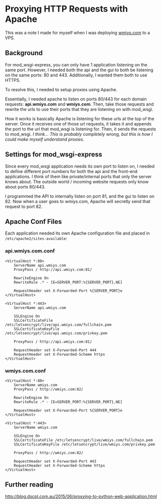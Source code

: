 # Proxying HTTP Requests with Apache 

This was a note I made for myself when I was deploying [wmiys.com](https://wmiys.com/login) to a VPS.

## Background

For mod_wsgi-express, you can only have 1 application listening on the same port. However, I needed both the api and the gui to both be listening on the same ports: 80 and 443. Additionally, I wanted them both to use HTTPS.

To resolve this, I needed to setup proxies using Apache.

Essentially, I needed apache to listen on ports 80/443 for each domain requests: **api.wmiys.com** and **wmiys.com**. Then, take those requests and rewrite the urls to use their ports that they are listening on with mod_wsgi.

How it works is basically Apache is listening for these urls at the top of the server. Once it receives one of those url requests, it takes it and appends the port to the url that mod_wsgi is listening for. Then, it sends the requests to mod_wsgi. *I think... This is probably completely wrong, but this is how I could make myself understand proxies.*

## Settings for mod_wsgi-express 

Since every mod_wsgi application needs its own port to listen on, I needed to define different port numbers for both the api and the front-end applications. I think of them like private/internal ports that only the server knows about. The outside world / incoming website requests only know about ports 80/443. 

I programmed the API to internally listen on port 81, and the gui to listen on 82. Now when a user goes to wmiys.com, Apache will secretly send that request to port 82.


## Apache Conf Files

Each application needed its own Apache configuration file and placed in `/etc/apache2/sites-available`:

### api.wmiys.com.conf

```apacheconf
<VirtualHost *:80>
    ServerName api.wmiys.com
    ProxyPass / http://api.wmiys.com:81/

    RewriteEngine On
    RewriteRule .* - [E=SERVER_PORT:%{SERVER_PORT},NE]

    RequestHeader set X-Forwarded-Port %{SERVER_PORT}e
</VirtualHost>

<VirtualHost *:443>
    ServerName api.wmiys.com

    SSLEngine On
    SSLCertificateFile /etc/letsencrypt/live/api.wmiys.com/fullchain.pem
    SSLCertificateKeyFile /etc/letsencrypt/live/api.wmiys.com/privkey.pem

    ProxyPass / http://api.wmiys.com:81/

    RequestHeader set X-Forwarded-Port 444
    RequestHeader set X-Forwarded-Scheme https
</VirtualHost>
```

### wmiys.com.conf

```apacheconf
<VirtualHost *:80>
    ServerName wmiys.com
    ProxyPass / http://wmiys.com:82/

    RewriteEngine On
    RewriteRule .* - [E=SERVER_PORT:%{SERVER_PORT},NE]

    RequestHeader set X-Forwarded-Port %{SERVER_PORT}e
</VirtualHost>

<VirtualHost *:443>
    ServerName wmiys.com

    SSLEngine On
    SSLCertificateFile /etc/letsencrypt/live/wmiys.com/fullchain.pem
    SSLCertificateKeyFile /etc/letsencrypt/live/wmiys.com/privkey.pem

    ProxyPass / http://wmiys.com:82/

    RequestHeader set X-Forwarded-Port 443
    RequestHeader set X-Forwarded-Scheme https
</VirtualHost>
```

## Further reading

http://blog.dscpl.com.au/2015/06/proxying-to-python-web-application.html
